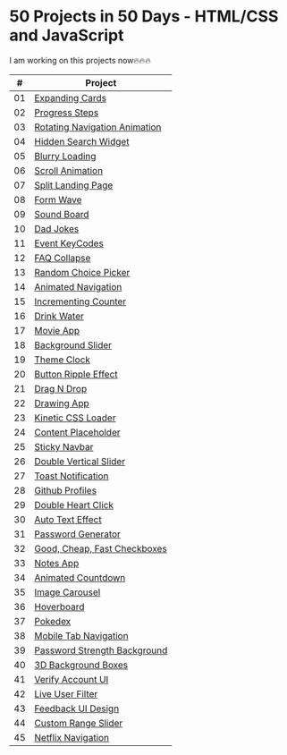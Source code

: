 # 50 Projects in 50 Days - HTML/CSS and JavaScript

I am working on this projects now🔥🔥🔥

|  #  | Project                                                                                                                                            |
| :-: | -------------------------------------------------------------------------------------------------------------------------------------------------- |
| 01  | [Expanding Cards](https://github.com/tankistttt/50-projects-in-50-days/tree/master/Day%2001%20-%20Expanding%20cards)                               |
| 02  | [Progress Steps](https://github.com/tankistttt/50-projects-in-50-days/tree/master/Day%2002%20-%20Progress%20Steps)                                 |
| 03  | [Rotating Navigation Animation](https://github.com/tankistttt/50-projects-in-50-days/tree/master/Day%2003%20-%20Rotating%20Navigation)             |
| 04  | [Hidden Search Widget](https://github.com/tankistttt/50-projects-in-50-days/tree/master/Day%2004%20-%20Hidden%20Search%20Widget)                   |
| 05  | [Blurry Loading](https://github.com/tankistttt/50-projects-in-50-days/tree/master/Day%2005%20-%20Blurry%20Loading)                                 |
| 06  | [Scroll Animation](https://github.com/tankistttt/50-projects-in-50-days/tree/master/Day%2006%20-%20Scroll%20Animation)                             |
| 07  | [Split Landing Page](https://github.com/tankistttt/50-projects-in-50-days/tree/master/Day%2007%20-%20Split%20Landing%20Page)                       |
| 08  | [Form Wave](https://github.com/tankistttt/50-projects-in-50-days/tree/master/Day%2008%20-%20Form%20Wave%20Animation)                               |
| 09  | [Sound Board](https://github.com/tankistttt/50-projects-in-50-days/tree/master/Day%2009%20-%20Sound%20Board)                                       |
| 10  | [Dad Jokes](https://github.com/tankistttt/50-projects-in-50-days/tree/master/Day%2010%20-%20Dad%20Jokes)                                           |
| 11  | [Event KeyCodes](https://github.com/tankistttt/50-projects-in-50-days/tree/master/Day%2011%20-%20Event%20KeyCodes)                                 |
| 12  | [FAQ Collapse](https://github.com/tankistttt/50-projects-in-50-days/tree/master/Day%2012%20-%20FAQ%20Collapse)                                     |
| 13  | [Random Choice Picker](https://github.com/tankistttt/50-projects-in-50-days/tree/master/Day%2013%20-%20Random%20Choice%20Picker)                   |
| 14  | [Animated Navigation](https://github.com/tankistttt/50-projects-in-50-days/tree/master/Day%2014%20-%20Animated%20Navigation)                       |
| 15  | [Incrementing Counter](https://github.com/tankistttt/50-projects-in-50-days/tree/master/Day%2015%20-%20Incrementing%20Counter)                     |
| 16  | [Drink Water](https://github.com/tankistttt/50-projects-in-50-days/tree/master/Day%2016%20-%20Drink%20Water)                                       |
| 17  | [Movie App](https://github.com/tankistttt/50-projects-in-50-days/tree/master/Day%2017%20-%20Movie%20App)                                           |
| 18  | [Background Slider](https://github.com/tankistttt/50-projects-in-50-days/tree/master/Day%2018%20-%20Background%20Slider)                           |
| 19  | [Theme Clock](https://github.com/tankistttt/50-projects-in-50-days/tree/master/Day%2019%20-%20Theme%20Clock)                                       |
| 20  | [Button Ripple Effect](https://github.com/tankistttt/50-projects-in-50-days/tree/master/Day%2020%20-%20Button%20Ripple%20Effect)                   |
| 21  | [Drag N Drop](https://github.com/tankistttt/50-projects-in-50-days/tree/master/Day%2021%20-%20Drag%20N%20Drop)                                     |
| 22  | [Drawing App](https://github.com/tankistttt/50-projects-in-50-days/tree/master/Day%2022%20-%20Drawing%20App)                                       |
| 23  | [Kinetic CSS Loader](https://github.com/tankistttt/50-projects-in-50-days/tree/master/Day%2023%20-%20Kinetic%20CSS%20Loader)                       |
| 24  | [Content Placeholder](https://github.com/tankistttt/50-projects-in-50-days/tree/master/Day%2024%20-%20Content%20Placeholder)                       |
| 25  | [Sticky Navbar](https://github.com/tankistttt/50-projects-in-50-days/tree/master/Day%2025%20-%20Sticky%20Navbar)                                   |
| 26  | [Double Vertical Slider](https://github.com/tankistttt/50-projects-in-50-days/tree/master/Day%2026%20-%20Double%20Vertical%20Slider)               |
| 27  | [Toast Notification](https://github.com/tankistttt/50-projects-in-50-days/tree/master/Day%2027%20-%20Toast%20Notification)                         |
| 28  | [Github Profiles](https://github.com/tankistttt/50-projects-in-50-days/tree/master/Day%2028%20-%20Github%20Profiles)                               |
| 29  | [Double Heart Click](https://github.com/tankistttt/50-projects-in-50-days/tree/master/Day%2029%20-%20Double%20Heart%20Click)                       |
| 30  | [Auto Text Effect](https://github.com/tankistttt/50-projects-in-50-days/tree/master/Day%2030%20-%20Auto%20Text%20Effect)                           |
| 31  | [Password Generator](https://github.com/tankistttt/50-projects-in-50-days/tree/master/Day%2031%20-%20Password%20Generator)                         |
| 32  | [Good, Cheap, Fast Checkboxes](https://github.com/tankistttt/50-projects-in-50-days/tree/master/Day%2032%20-%20Good,%20Cheap,%20Fast%20Checkboxes) |
| 33  | [Notes App](https://github.com/tankistttt/50-projects-in-50-days/tree/master/Day%2033%20-%20Notes%20App)                                           |
| 34  | [Animated Countdown](https://github.com/tankistttt/50-projects-in-50-days/tree/master/Day%2034%20-%20Animated%20Countdown)                         |
| 35  | [Image Carousel](https://github.com/tankistttt/50-projects-in-50-days/tree/master/Day%2035%20-%20Image%20Carousel)                                 |
| 36  | [Hoverboard](https://github.com/tankistttt/50-projects-in-50-days/tree/master/Day%2036%20-%20Hoverboard)                                           |
| 37  | [Pokedex](https://github.com/tankistttt/50-projects-in-50-days/tree/master/Day%2037%20-%20Pokedex)                                                 |
| 38  | [Mobile Tab Navigation](https://github.com/tankistttt/50-projects-in-50-days/tree/master/Day%2038%20-%20Mobile%20Tab%20Navigation)                 |
| 39  | [Password Strength Background](https://github.com/tankistttt/50-projects-in-50-days/tree/master/Day%2039%20-%20Password%20Strength%20Background)   |
| 40  | [3D Background Boxes](https://github.com/tankistttt/50-projects-in-50-days/tree/master/Day%2040%20-%203D%20Background%20Boxes)                     |
| 41  | [Verify Account UI](https://github.com/tankistttt/50-projects-in-50-days/tree/master/Day%2041%20-%20Verify%20Account%20UI)                         |
| 42  | [Live User Filter](https://github.com/tankistttt/50-projects-in-50-days/tree/master/Day%2042%20-%20Live%20User%20Filter)                           |
| 43  | [Feedback UI Design](https://github.com/tankistttt/50-projects-in-50-days/tree/master/Day%2043%20-%20Feedback%20UI%20Design)                       |
| 44  | [Custom Range Slider](https://github.com/tankistttt/50-projects-in-50-days/tree/master/Day%2044%20-%20Custom%20Range%20Slider)                     |
| 45  | [Netflix Navigation](https://github.com/tankistttt/50-projects-in-50-days/tree/master/Day%2045%20-%20Netflix%20Navigation)                         |
